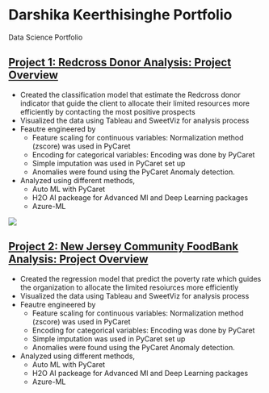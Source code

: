 # Darshika Keerthisinghe Portfolio
Data Science Portfolio

## [Project 1: Redcross Donor Analysis: Project Overview](https://github.com/dcw8161/Redcross-Donor-Analysis)

* Created the classification model that estimate the Redcross donor indicator that guide the client to allocate their limited resources more efficiently by contacting the most positive prospects
* Visualized the data using Tableau and SweetViz for analysis process
* Feautre engineered by
   * Feature scaling for continuous variables: Normalization method (zscore) was used in PyCaret 
   * Encoding for categorical variables: Encoding was done by PyCaret
   * Simple imputation was used in PyCaret set up
   * Anomalies were found using the PyCaret Anomaly detection.
* Analyzed using different methods,
   * Auto ML with PyCaret
   * H2O AI packeage for Advanced Ml and Deep Learning packages
   * Azure-ML

![](https://user-images.githubusercontent.com/48637798/148803665-9d02b5a7-5a2d-4797-8d02-5221164b6278.png)

## [Project 2: New Jersey Community FoodBank Analysis: Project Overview](https://github.com/dcw8161/New-Jersey-Community-FoodBank-Data-Analysis)

* Created the regression model that predict the poverty rate which guides the organization to allocate the limited resoiurces more efficiently
* Visualized the data using Tableau and SweetViz for analysis process
* Feautre engineered by
   * Feature scaling for continuous variables:  Normalization method (zscore) was used in PyCaret 
   * Encoding for categorical variables: Encoding was done by PyCaret
   * Simple imputation was used in PyCaret set up
   * Anomalies were found using the PyCaret Anomaly detection.
* Analyzed using different methods,
   * Auto ML with PyCaret
   * H2O AI packeage for Advanced Ml and Deep Learning packages
   * Azure-ML


